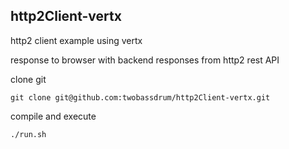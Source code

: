 ## http2Client-vertx

http2 client example using vertx

response to browser with backend responses from http2 rest API

clone git

`git clone git@github.com:twobassdrum/http2Client-vertx.git`

compile and execute

`./run.sh`


